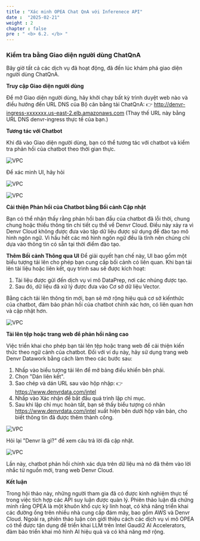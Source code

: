 ```yaml
---
title : "Xác minh OPEA Chat QnA với Inferenece API"
date :  "2025-02-21" 
weight : 2 
chapter : false
pre : " <b> 6.2. </b> "
---
```

### Kiểm tra bằng Giao diện người dùng ChatQnA
Bây giờ tất cả các dịch vụ đã hoạt động, đã đến lúc khám phá giao diện người dùng ChatQnA.

**Truy cập Giao diện người dùng**

Để mở Giao diện người dùng, hãy khởi chạy bất kỳ trình duyệt web nào và điều hướng đến URL DNS của Bộ cân bằng tải ChatQnA:
👉 http://denvr-ingress-xxxxxxx.us-east-2.elb.amazonaws.com
(Thay thế URL này bằng URL DNS denvr-ingress thực tế của bạn.)

**Tương tác với Chatbot**

Khi đã vào Giao diện người dùng, bạn có thể tương tác với chatbot và kiểm tra phản hồi của chatbot theo thời gian thực.

![VPC](/images/5.fwd/image110.png)

Để xác minh UI, hãy hỏi

![VPC](/images/5.fwd/image111.png)

![VPC](/images/5.fwd/image112.png)

**Cải thiện Phản hồi của Chatbot bằng Bối cảnh Cập nhật**

Bạn có thể nhận thấy rằng phản hồi ban đầu của chatbot đã lỗi thời, chung chung hoặc thiếu thông tin chi tiết cụ thể về Denvr Cloud. Điều này xảy ra vì Denvr Cloud không được đưa vào tập dữ liệu được sử dụng để đào tạo mô hình ngôn ngữ. Vì hầu hết các mô hình ngôn ngữ đều là tĩnh nên chúng chỉ dựa vào thông tin có sẵn tại thời điểm đào tạo.

**Thêm Bối cảnh Thông qua UI**
Để giải quyết hạn chế này, UI bao gồm một biểu tượng tải lên cho phép bạn cung cấp bối cảnh có liên quan. Khi bạn tải lên tài liệu hoặc liên kết, quy trình sau sẽ được kích hoạt:

1. Tài liệu được gửi đến dịch vụ vi mô DataPrep, nơi các nhúng được tạo.
2. Sau đó, dữ liệu đã xử lý được đưa vào Cơ sở dữ liệu Vector.

Bằng cách tải lên thông tin mới, bạn sẽ mở rộng hiệu quả cơ sở kiến ​​thức của chatbot, đảm bảo phản hồi của chatbot chính xác hơn, có liên quan hơn và cập nhật hơn.

![VPC](/images/5.fwd/image113.png)

**Tải lên tệp hoặc trang web để phản hồi nâng cao**

Việc triển khai cho phép bạn tải lên tệp hoặc trang web để cải thiện kiến ​​thức theo ngữ cảnh của chatbot. Đối với ví dụ này, hãy sử dụng trang web Denvr Datawork bằng cách làm theo các bước sau:

1. Nhấp vào biểu tượng tải lên để mở bảng điều khiển bên phải.
2. Chọn "Dán liên kết".
3. Sao chép và dán URL sau vào hộp nhập:
👉 https://www.denvrdata.com/intel
4. Nhấp vào Xác nhận để bắt đầu quá trình lập chỉ mục.
5. Sau khi lập chỉ mục hoàn tất, bạn sẽ thấy biểu tượng có nhãn https://www.denvrdata.com/intel xuất hiện bên dưới hộp văn bản, cho biết thông tin đã được thêm thành công.

![VPC](/images/5.fwd/image114.png)

Hỏi lại "Denvr là gì?" để xem câu trả lời đã cập nhật.

![VPC](/images/5.fwd/image115.png)

Lần này, chatbot phản hồi chính xác dựa trên dữ liệu mà nó đã thêm vào lời nhắc từ nguồn mới, trang web Denvr Cloud.

**Kết luận**

Trong hội thảo này, những người tham gia đã có được kinh nghiệm thực tế trong việc tích hợp các API suy luận được quản lý. Phiên thảo luận đã chứng minh rằng OPEA là một khuôn khổ cực kỳ linh hoạt, có khả năng triển khai các đường ống trên nhiều nhà cung cấp đám mây, bao gồm AWS và Denvr Cloud. Ngoài ra, phiên thảo luận còn giới thiệu cách các dịch vụ vi mô OPEA có thể được tận dụng để triển khai LLM trên Intel Gaudi2 AI Accelerators, đảm bảo triển khai mô hình AI hiệu quả và có khả năng mở rộng.